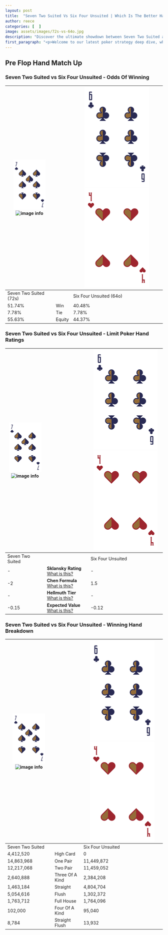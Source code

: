 ```yaml
---
layout: post
title:  "Seven Two Suited Vs Six Four Unsuited | Which Is The Better Hand In Poker? A Complete Guide"
author: reece
categories: [  ]
image: assets/images/72s-vs-64o.jpg
description: "Discover the ultimate showdown between Seven Two Suited and Six Four Unsuited in poker! Uncover the odds, strategies, and scenarios where one hand triumphs over the other. Get ready to up your poker game with this thrilling analysis."
first_paragraph: "<p>Welcome to our latest poker strategy deep dive, where we're pitting two distinct hands against each other in a high-stakes showdown: Seven Two Suited vs Six Four Unsuited.</p><p>In the dynamic world of poker, every decision counts, and knowing which hand holds the upper hand is key to your success at the table.</p><p>In this article, we'll dissect these two hands, explore the scenarios where one dominates the other, and equip you with the knowledge to make strategic choices that can tip the odds in your favor.</p><p>Get ready to unravel the intriguing dynamics of these poker hands and elevate your game to new heights.</p>"
---
```




[comment]: # (sp0)

## Pre Flop Hand Match Up

<div class="table hand-ratings" markdown="1"> 



### Seven Two Suited vs Six Four Unsuited - Odds Of Winning


    
| ![image info](assets/images/hand1/7.png) ![image info](assets/images/hand1/2s.png) |  | ![image info](assets/images/hand2/6.png) ![image info](assets/images/hand2/4o.png) |
| -------- | -------- | -------- |
| Seven Two Suited (72s) |  | Six Four Unsuited (64o) |
| 51.74% | Win | 40.48% |
| 7.78% | Tie | 7.78% |
| 55.63% | Equity | 44.37% |




[comment]: # (sp1)



### Seven Two Suited vs Six Four Unsuited - Limit Poker Hand Ratings


    
| ![image info](assets/images/hand1/7.png) ![image info](assets/images/hand1/2s.png) |  | ![image info](assets/images/hand2/6.png) ![image info](assets/images/hand2/4o.png) |
| -------- | -------- | -------- |
| Seven Two Suited |  | Six Four Unsuited |
| - | **Sklansky Rating** [What is this?](/sklansky-rating-explained) | - |
| -2 | **Chen Formula** [What is this?](/chen-formula-explained) | 1.5 |
| - | **Hellmuth Tier** [What is this?](/Hellmuth-tier-explained) | - |
| -0.15 | **Expected Value** [What is this?](/expected-value-explained) | -0.12 |




[comment]: # (sp2)



### Seven Two Suited vs Six Four Unsuited - Winning Hand Breakdown


    
| ![image info](assets/images/hand1/7.png) ![image info](assets/images/hand1/2s.png) |  | ![image info](assets/images/hand2/6.png) ![image info](assets/images/hand2/4o.png) |
| -------- | -------- | -------- |
| Seven Two Suited |  | Six Four Unsuited |
| 4,412,520 | High Card | 0 |
| 14,863,968 | One Pair | 11,449,872 |
| 12,217,068 | Two Pair | 11,459,052 |
| 2,640,888 | Three Of A Kind | 2,384,208 |
| 1,463,184 | Straight | 4,804,704 |
| 5,054,616 | Flush | 1,302,372 |
| 1,763,712 | Full House | 1,764,096 |
| 102,000 | Four Of A Kind | 95,040 |
| 8,784 | Straight Flush | 13,932 |




[comment]: # (sp3)



</div>

[comment]: # (sp4)



[comment]: # (sp5)

